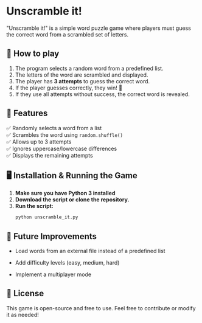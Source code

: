 # Unscramble it!

"Unscramble it!" is a simple word puzzle game where players must guess the correct word from a scrambled set of letters.

## 📝 How to play

1. The program selects a random word from a predefined list.
2. The letters of the word are scrambled and displayed.
3. The player has **3 attempts** to guess the correct word.
4. If the player guesses correctly, they win! 🎉
5. If they use all attempts without success, the correct word is revealed.

## 📌 Features

✅ Randomly selects a word from a list  
✅ Scrambles the word using `random.shuffle()`  
✅ Allows up to 3 attempts  
✅ Ignores uppercase/lowercase differences  
✅ Displays the remaining attempts

## 🖥️ Installation & Running the Game

1. **Make sure you have Python 3 installed**
2. **Download the script or clone the repository.**
3. **Run the script:**
   ```sh
   python unscramble_it.py

## 🚀 Future Improvements

* Load words from an external file instead of a predefined list

* Add difficulty levels (easy, medium, hard)

* Implement a multiplayer mode

## 📜 License

This game is open-source and free to use. Feel free to contribute or modify it as needed!
